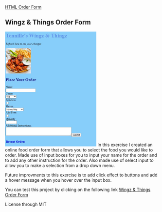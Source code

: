 <a href="https://github.com/TennWilliams/HTML-Food-Order-Form"> HTML Order Form </a>
## Wingz & Things Order Form
<img src="Screenshot.jpg" width="300">
In this exercise I created an online food order form that allows you to select the food you would like to order.  Made use of input boxes for you to input your name for the order and to add any other instruction for the order.  Also made use of select input to allow you to make a selection from a drop down menu. 

Future improvments to this exercise is to add click effect to buttons and add a hover message when you hover over the input box.

You can test this project by clicking on the following link <a href="https://tennwilliams.github.io/HTML-Food-Order-Form/"> Wingz & Things Order Form </a> 

License through MIT
